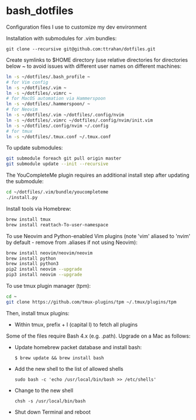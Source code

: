 # bash_dotfiles

Configuration files I use to customize my dev environment

Installation with submodules for .vim bundles:  
```
git clone --recursive git@github.com:ttrahan/dotfiles.git
```

Create symlinks to $HOME directory (use relative directories for directories below ~ 
to avoid issues with different user names on different machines:
```bash
ln -s ~/dotfiles/.bash_profile ~
# for Vim config
ln -s ~/dotfiles/.vim ~
ln -s ~/dotfiles/.vimrc ~
# for MacOS automation via Hammerspoon
ln -s ~/dotfiles/.hammerspoon/ ~
# for Neovim
ln -s ~/dotfiles/.vim ~/dotfiles/.config/nvim
ln -s ~/dotfiles/.vimrc ~/dotfiles/.config/nvim/init.vim
ln -s ~/dotfiles/.config/nvim ~/.config
# for tmux
ln -s ~/dotfiles/.tmux.conf ~/.tmux.conf
```

To update submodules:
```bash
git submodule foreach git pull origin master
git submodule update --init --recursive
```

The YouCompleteMe plugin requires an additional install step after updating the submodule:
```bash
cd ~/dotfiles/.vim/bundle/youcompleteme
./install.py
```

Install tools via Homebrew:
```bash
brew install tmux
brew install reattach-To-user-namespace
```

To use Neovim and Python-enabled Vim plugins (note 'vim' aliased to 'nvim' by default - remove from .aliases if not using Neovim):
```bash
brew install neovim/neovim/neovim
brew install python
brew install python3
pip2 install neovim --upgrade
pip3 install neovim --upgrade
```

To use tmux plugin manager (tpm):
```bash
cd ~
git clone https://github.com/tmux-plugins/tpm ~/.tmux/plugins/tpm
```
Then, install tmux plugins:
* Within tmux, prefix + I (capital I) to fetch all plugins

Some of the files require Bash 4.x (e.g. .path). Upgrade on a Mac as follows:
  * Update homebrew packet database and install bash:
    ```
    $ brew update && brew install bash
    ```
  * Add the new shell to the list of allowed shells
    ```
    sudo bash -c 'echo /usr/local/bin/bash >> /etc/shells'
    ```
  * Change to the new shell
    ```
    chsh -s /usr/local/bin/bash
    ```
  * Shut down Terminal and reboot
